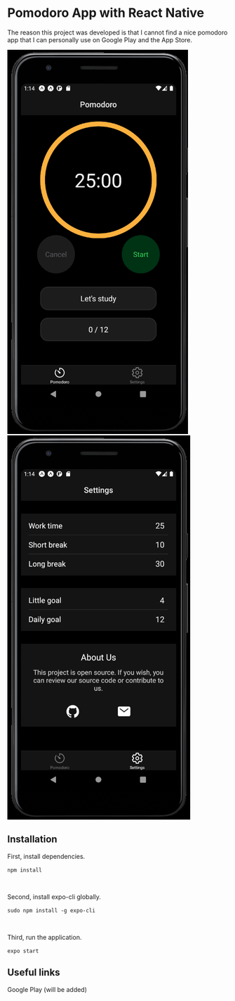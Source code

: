 # Pomodoro App with React Native
The reason this project was developed is that I cannot find a nice pomodoro app that I can personally use on Google Play and the App Store.
<br/> 

<div>
     <img src="./assets/release-images/image-dark-main.png"
          alt="Image dark - main" 
          />
     <img src="./assets/release-images/image-dark-settings.png"
          alt="Image dark - settings" 
          />
</div>

## Installation
First, install dependencies.
```
npm install
```
<br/>

Second, install expo-cli globally.
```
sudo npm install -g expo-cli
```
<br/>

Third, run the application.
```
expo start
```

## Useful links
Google Play (will be added)
